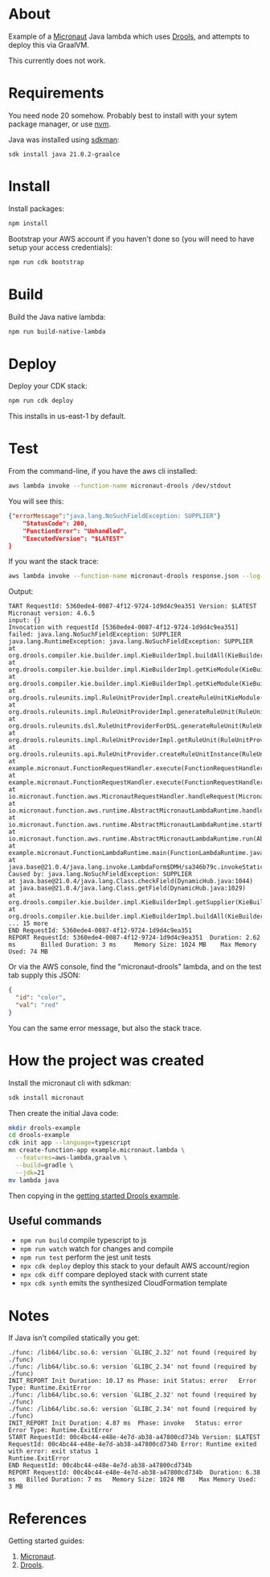 # About

Example of a [Micronaut](https://micronaut.io/) Java lambda which uses
[Drools](https://www.drools.org/), and attempts to deploy this via GraalVM.

This currently does not work.

# Requirements

You need node 20 somehow. Probably best to install with your sytem
package manager, or use [nvm](https://github.com/nvm-sh/nvm).

Java was installed using [sdkman](https://sdkman.io/):

```
sdk install java 21.0.2-graalce
```

# Install

Install packages:

```sh
npm install
```

Bootstrap your AWS account if you haven't done so (you will need to
have setup your access credentials):

```sh
npm run cdk bootstrap
```

# Build

Build the Java native lambda:

```sh
npm run build-native-lambda
```

# Deploy

Deploy your CDK stack:

```sh
npm run cdk deploy
```

This installs in us-east-1 by default.

# Test

From the command-line, if you have the aws cli installed:

```sh
aws lambda invoke --function-name micronaut-drools /dev/stdout
```

You will see this:

```JSON
{"errorMessage":"java.lang.NoSuchFieldException: SUPPLIER"}
    "StatusCode": 200,
    "FunctionError": "Unhandled",
    "ExecutedVersion": "$LATEST"
}
```

If you want the stack trace:

```sh
aws lambda invoke --function-name micronaut-drools response.json --log-type Tail --query LogResult --output text | base64 -d
```

Output:

```
TART RequestId: 5360ede4-0087-4f12-9724-1d9d4c9ea351 Version: $LATEST
Micronaut version: 4.6.5
input: {}
Invocation with requestId [5360ede4-0087-4f12-9724-1d9d4c9ea351] failed: java.lang.NoSuchFieldException: SUPPLIER
java.lang.RuntimeException: java.lang.NoSuchFieldException: SUPPLIER
at org.drools.compiler.kie.builder.impl.KieBuilderImpl.buildAll(KieBuilderImpl.java:207)
at org.drools.compiler.kie.builder.impl.KieBuilderImpl.getKieModule(KieBuilderImpl.java:515)
at org.drools.compiler.kie.builder.impl.KieBuilderImpl.getKieModule(KieBuilderImpl.java:505)
at org.drools.ruleunits.impl.RuleUnitProviderImpl.createRuleUnitKieModule(RuleUnitProviderImpl.java:115)
at org.drools.ruleunits.impl.RuleUnitProviderImpl.generateRuleUnit(RuleUnitProviderImpl.java:83)
at org.drools.ruleunits.dsl.RuleUnitProviderForDSL.generateRuleUnit(RuleUnitProviderForDSL.java:55)
at org.drools.ruleunits.impl.RuleUnitProviderImpl.getRuleUnit(RuleUnitProviderImpl.java:78)
at org.drools.ruleunits.api.RuleUnitProvider.createRuleUnitInstance(RuleUnitProvider.java:41)
at example.micronaut.FunctionRequestHandler.execute(FunctionRequestHandler.java:31)
at example.micronaut.FunctionRequestHandler.execute(FunctionRequestHandler.java:16)
at io.micronaut.function.aws.MicronautRequestHandler.handleRequest(MicronautRequestHandler.java:110)
at io.micronaut.function.aws.runtime.AbstractMicronautLambdaRuntime.handleInvocationForRequestHandler(AbstractMicronautLambdaRuntime.java:445)
at io.micronaut.function.aws.runtime.AbstractMicronautLambdaRuntime.startRuntimeApiEventLoop(AbstractMicronautLambdaRuntime.java:407)
at io.micronaut.function.aws.runtime.AbstractMicronautLambdaRuntime.run(AbstractMicronautLambdaRuntime.java:167)
at example.micronaut.FunctionLambdaRuntime.main(FunctionLambdaRuntime.java:12)
at java.base@21.0.4/java.lang.invoke.LambdaForm$DMH/sa346b79c.invokeStaticInit(LambdaForm$DMH)
Caused by: java.lang.NoSuchFieldException: SUPPLIER
at java.base@21.0.4/java.lang.Class.checkField(DynamicHub.java:1044)
at java.base@21.0.4/java.lang.Class.getField(DynamicHub.java:1029)
at org.drools.compiler.kie.builder.impl.KieBuilderImpl.getSupplier(KieBuilderImpl.java:212)
at org.drools.compiler.kie.builder.impl.KieBuilderImpl.buildAll(KieBuilderImpl.java:204)
... 15 more
END RequestId: 5360ede4-0087-4f12-9724-1d9d4c9ea351
REPORT RequestId: 5360ede4-0087-4f12-9724-1d9d4c9ea351  Duration: 2.62 ms       Billed Duration: 3 ms     Memory Size: 1024 MB    Max Memory Used: 74 MB
```

Or via the AWS console, find the "micronaut-drools" lambda, and on the
test tab supply this JSON:

```json
{
  "id": "color",
  "val": "red"
}
```

You can the same error message, but also the stack trace.

# How the project was created

Install the micronaut cli with sdkman:

```sh
sdk install micronaut
```

Then create the initial Java code:

```sh
mkdir drools-example
cd drools-example
cdk init app --language=typescript
mn create-function-app example.micronaut.lambda \
  --features=aws-lambda,graalvm \
  --build=gradle \
  --jdk=21
mv lambda java
```

Then copying in the [getting started Drools example](https://docs.drools.org/8.39.0.Final/drools-docs/docs-website/drools/getting-started/index.html).

## Useful commands

- `npm run build` compile typescript to js
- `npm run watch` watch for changes and compile
- `npm run test` perform the jest unit tests
- `npx cdk deploy` deploy this stack to your default AWS account/region
- `npx cdk diff` compare deployed stack with current state
- `npx cdk synth` emits the synthesized CloudFormation template

# Notes

If Java isn't compiled statically you get:

```
./func: /lib64/libc.so.6: version `GLIBC_2.32' not found (required by ./func)
./func: /lib64/libc.so.6: version `GLIBC_2.34' not found (required by ./func)
INIT_REPORT Init Duration: 10.17 ms Phase: init Status: error   Error Type: Runtime.ExitError
./func: /lib64/libc.so.6: version `GLIBC_2.32' not found (required by ./func)
./func: /lib64/libc.so.6: version `GLIBC_2.34' not found (required by ./func)
INIT_REPORT Init Duration: 4.87 ms  Phase: invoke   Status: error   Error Type: Runtime.ExitError
START RequestId: 00c4bc44-e48e-4e7d-ab38-a47800cd734b Version: $LATEST
RequestId: 00c4bc44-e48e-4e7d-ab38-a47800cd734b Error: Runtime exited with error: exit status 1
Runtime.ExitError
END RequestId: 00c4bc44-e48e-4e7d-ab38-a47800cd734b
REPORT RequestId: 00c4bc44-e48e-4e7d-ab38-a47800cd734b  Duration: 6.38 ms   Billed Duration: 7 ms   Memory Size: 1024 MB    Max Memory Used: 3 MB
```

# References

Getting started guides:

1. [Micronaut](https://guides.micronaut.io/latest/mn-application-aws-lambda-graalvm-gradle-java.html).
2. [Drools](https://docs.drools.org/8.39.0.Final/drools-docs/docs-website/drools/getting-started/index.html).
